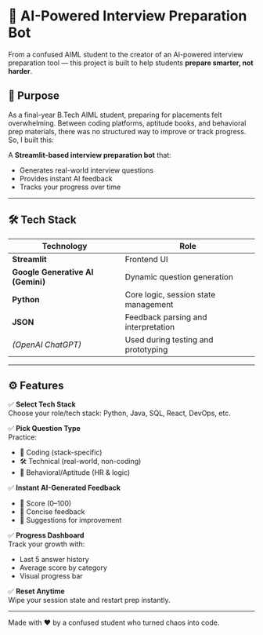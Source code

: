 # 💬 AI-Powered Interview Preparation Bot

From a confused AIML student to the creator of an AI-powered interview preparation tool — this project is built to help students **prepare smarter, not harder**.

## 🎯 Purpose
As a final-year B.Tech AIML student, preparing for placements felt overwhelming. Between coding platforms, aptitude books, and behavioral prep materials, there was no structured way to improve or track progress. So, I built this:

A **Streamlit-based interview preparation bot** that:
- Generates real-world interview questions
- Provides instant AI feedback
- Tracks your progress over time

---

## 🛠️ Tech Stack

| Technology | Role |
|-----------|------|
| **Streamlit** | Frontend UI |
| **Google Generative AI (Gemini)** | Dynamic question generation |
| **Python** | Core logic, session state management |
| **JSON** | Feedback parsing and interpretation |
| *(OpenAI ChatGPT)* | Used during testing and prototyping |

---

## ⚙️ Features

✅ **Select Tech Stack**  
Choose your role/tech stack: Python, Java, SQL, React, DevOps, etc.

✅ **Pick Question Type**  
Practice:
- 📌 Coding (stack-specific)
- 🛠️ Technical (real-world, non-coding)
- 🧠 Behavioral/Aptitude (HR & logic)

✅ **Instant AI-Generated Feedback**  
- 🎯 Score (0–100)
- 🧠 Concise feedback
- 🔧 Suggestions for improvement

✅ **Progress Dashboard**  
Track your growth with:
- Last 5 answer history
- Average score by category
- Visual progress bar

✅ **Reset Anytime**  
Wipe your session state and restart prep instantly.

---




Made with ❤️ by a confused student who turned chaos into code.
